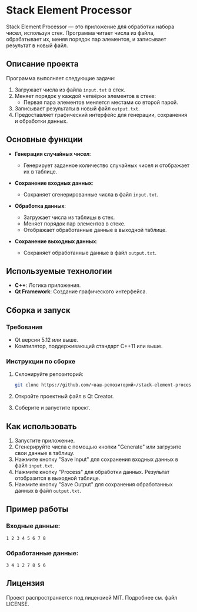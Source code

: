 # Stack Element Processor

Stack Element Processor — это приложение для обработки набора чисел, используя стек. Программа читает числа из файла, обрабатывает их, меняя порядок пар элементов, и записывает результат в новый файл.

## Описание проекта

Программа выполняет следующие задачи:

1. Загружает числа из файла `input.txt` в стек.
2. Меняет порядок у каждой четвёрки элементов в стеке:
   - Первая пара элементов меняется местами со второй парой.
3. Записывает результаты в новый файл `output.txt`.
4. Предоставляет графический интерфейс для генерации, сохранения и обработки данных.

## Основные функции

- **Генерация случайных чисел**:
  - Генерирует заданное количество случайных чисел и отображает их в таблице.

- **Сохранение входных данных**:
  - Сохраняет сгенерированные числа в файл `input.txt`.

- **Обработка данных**:
  - Загружает числа из таблицы в стек.
  - Меняет порядок пар элементов в стеке.
  - Отображает обработанные данные в выходной таблице.

- **Сохранение выходных данных**:
  - Сохраняет обработанные данные в файл `output.txt`.

## Используемые технологии

- **C++**: Логика приложения.
- **Qt Framework**: Создание графического интерфейса.

## Сборка и запуск

### Требования

- Qt версии 5.12 или выше.
- Компилятор, поддерживающий стандарт C++11 или выше.

### Инструкции по сборке

1. Склонируйте репозиторий:
   ```bash
   git clone https://github.com/<ваш-репозиторий>/stack-element-processor.git
   ```

2. Откройте проектный файл в Qt Creator.

3. Соберите и запустите проект.

## Как использовать

1. Запустите приложение.
2. Сгенерируйте числа с помощью кнопки "Generate" или загрузите свои данные в таблицу.
3. Нажмите кнопку "Save Input" для сохранения входных данных в файл `input.txt`.
4. Нажмите кнопку "Process" для обработки данных. Результат отобразится в выходной таблице.
5. Нажмите кнопку "Save Output" для сохранения обработанных данных в файл `output.txt`.

## Пример работы

### Входные данные:
```
1 2 3 4 5 6 7 8
```

### Обработанные данные:
```
3 4 1 2 7 8 5 6
```

## Лицензия

Проект распространяется под лицензией MIT. Подробнее см. файл LICENSE.

